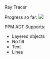 Ray Tracer

Progress so far:
![](red_circle.ppm)

PPM ADT Supports:
- Layered objects
- No fill
- Text
- Lines
